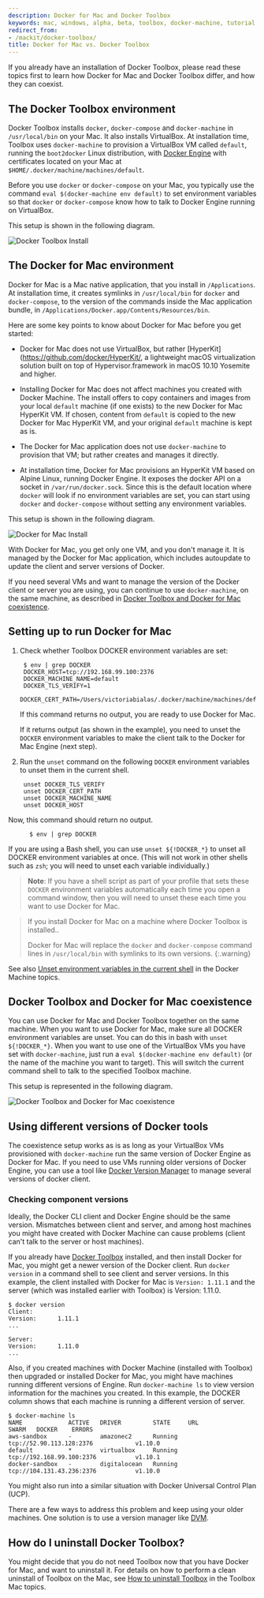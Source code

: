 ```yaml
---
description: Docker for Mac and Docker Toolbox
keywords: mac, windows, alpha, beta, toolbox, docker-machine, tutorial
redirect_from:
- /mackit/docker-toolbox/
title: Docker for Mac vs. Docker Toolbox
---
```


If you already have an installation of Docker Toolbox, please read these topics
first to learn how Docker for Mac and Docker Toolbox differ, and how they can
coexist.

## The Docker Toolbox environment

Docker Toolbox installs `docker`, `docker-compose` and `docker-machine` in
`/usr/local/bin` on your Mac. It also installs VirtualBox. At installation time,
Toolbox uses `docker-machine` to provision a VirtualBox VM called `default`,
running the `boot2docker` Linux distribution, with  [Docker Engine](/engine/)
with certificates located on your Mac at
`$HOME/.docker/machine/machines/default`.

Before you use `docker` or `docker-compose` on your Mac, you typically use the
command `eval $(docker-machine env default)` to set environment variables so
that `docker` or `docker-compose` know how to talk to Docker Engine running on
VirtualBox.

This setup is shown in the following diagram.

![Docker Toolbox Install](images/toolbox-install.png)


## The Docker for Mac environment

Docker for Mac is a Mac native application, that you install in `/Applications`.
At installation time, it creates symlinks in `/usr/local/bin` for `docker` and
`docker-compose`, to the version of the commands inside the Mac application
bundle, in `/Applications/Docker.app/Contents/Resources/bin`.

Here are some key points to know about Docker for Mac before you get started:

* Docker for Mac does not use VirtualBox, but rather [HyperKit](https://github.com/docker/HyperKit/, a lightweight macOS virtualization solution built on top of Hypervisor.framework in macOS 10.10 Yosemite and higher.

* Installing Docker for Mac does not affect machines you created with Docker Machine. The install offers to copy containers and images from your local `default` machine (if one exists) to the new Docker for Mac HyperKit VM. If chosen, content from `default` is copied to the new Docker for Mac HyperKit VM, and your original `default` machine is kept as is.

* The Docker for Mac application does not use `docker-machine` to provision that VM; but rather creates and manages it directly.

* At installation time, Docker for Mac provisions an HyperKit VM based on Alpine Linux, running Docker Engine. It exposes the docker API on a socket in `/var/run/docker.sock`. Since this is the default location where `docker` will look if no environment variables are set, you can start using `docker` and `docker-compose` without setting any environment variables.

This setup is shown in the following diagram.

![Docker for Mac Install](images/docker-for-mac-install.png)

With Docker for Mac, you get only one VM, and you don't manage it. It is managed
by the Docker for Mac application, which includes autoupdate to update the
client and server versions of Docker.

If you need several VMs and want to manage the version of the Docker client or
server you are using, you can continue to use `docker-machine`, on the same
machine, as described in [Docker Toolbox and Docker for Mac
coexistence](docker-toolbox.md#docker-toolbox-and-docker-for-mac-coexistence).


## Setting up to run Docker for Mac

1. Check whether Toolbox DOCKER environment variables are set:

        $ env | grep DOCKER
        DOCKER_HOST=tcp://192.168.99.100:2376
        DOCKER_MACHINE_NAME=default
        DOCKER_TLS_VERIFY=1
        DOCKER_CERT_PATH=/Users/victoriabialas/.docker/machine/machines/default

    If this command returns no output, you are ready to use Docker for Mac.

    If it returns output (as shown in the example), you need to unset the `DOCKER` environment variables to make the client talk to the Docker for Mac Engine (next step).

2. Run the `unset` command on the following `DOCKER` environment variables to unset them in the current shell.

        unset DOCKER_TLS_VERIFY
        unset DOCKER_CERT_PATH
        unset DOCKER_MACHINE_NAME
        unset DOCKER_HOST

  Now, this command should return no output.

          $ env | grep DOCKER

  If you are using a Bash shell, you can use `unset ${!DOCKER_*}` to unset all
DOCKER environment variables at once. (This will not work in other shells such
as `zsh`; you will need to unset each variable individually.)

>**Note**: If you have a shell script as part of your profile that sets these `DOCKER` environment variables automatically each time you open a command window, then you will need to unset these each time you want to use Docker for Mac.

> If you install Docker for Mac on a machine where Docker Toolbox is installed..
>
> Docker for Mac will replace the `docker` and `docker-compose` command lines in `/usr/local/bin` with symlinks to its own versions.
{:.warning}

See also [Unset environment variables in the current
shell](/machine/get-started.md#unset-environment-variables-in-the-current-shell)
in the Docker Machine topics.

## Docker Toolbox and Docker for Mac coexistence

You can use Docker for Mac and Docker Toolbox together on the same machine. When
you want to use Docker for Mac, make sure all DOCKER environment variables are
unset. You can do this in bash with `unset ${!DOCKER_*}`. When you want to use
one of the VirtualBox VMs you have set with `docker-machine`, just run a `eval
$(docker-machine env default)` (or the name of the machine you want to target).
This will switch the current command shell to talk to the specified Toolbox
machine.

This setup is represented in the following diagram.

![Docker Toolbox and Docker for Mac coexistence](images/docker-for-mac-and-toolbox.png)


## Using different versions of Docker tools

The coexistence setup works as is as long as your VirtualBox VMs provisioned
with `docker-machine` run the same version of Docker Engine as Docker for Mac.
If you need to use VMs running older versions of Docker Engine, you can use a
tool like [Docker Version Manager](https://github.com/getcarina/dvm) to manage
several versions of docker client.


### Checking component versions

Ideally, the Docker CLI client and Docker Engine should be the same version.
Mismatches between client and server, and among host machines you might have
created with Docker Machine can cause problems (client can't talk to the server
or host machines).

If you already have [Docker Toolbox](/toolbox/overview/) installed, and then
install Docker for Mac, you might get a newer version of the Docker client. Run
`docker version` in a command shell to see client and server versions. In this
example, the client installed with Docker for Mac is `Version: 1.11.1` and the
server (which was installed earlier with Toolbox) is Version: 1.11.0.

    $ docker version
    Client:
    Version:      1.11.1
    ...

    Server:
    Version:      1.11.0
    ...

Also, if you created machines with Docker Machine (installed with Toolbox) then
upgraded or installed Docker for Mac, you might have machines running different
versions of Engine. Run `docker-machine ls` to view version information for the
machines you created. In this example, the DOCKER column shows that each machine
is running a different version of server.

    $ docker-machine ls
    NAME             ACTIVE   DRIVER         STATE     URL                         SWARM   DOCKER    ERRORS
    aws-sandbox      -        amazonec2      Running   tcp://52.90.113.128:2376            v1.10.0
    default          *        virtualbox     Running   tcp://192.168.99.100:2376           v1.10.1
    docker-sandbox   -        digitalocean   Running   tcp://104.131.43.236:2376           v1.10.0

You might also run into a similar situation with Docker Universal Control Plan (UCP).

There are a few ways to address this problem and keep using your older machines. One solution is to use a version manager like [DVM](https://github.com/getcarina/dvm).

## How do I uninstall Docker Toolbox?

You might decide that you do not need Toolbox now that you have Docker for Mac,
and want to uninstall it. For details on how to perform a clean uninstall of
Toolbox on the Mac, see [How to uninstall
Toolbox](/toolbox/toolbox_install_mac.md#how-to-uninstall-toolbox) in the
Toolbox Mac topics.
